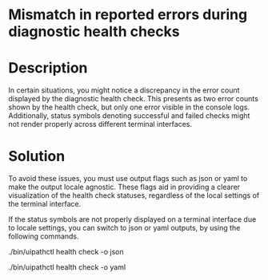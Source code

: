 ﻿# Mismatch in reported errors during diagnostic health checks

# Description

In certain situations, you might notice a discrepancy in the error count displayed by the diagnostic health check. This presents as two error counts shown by the health check, but only one error visible in the console logs. Additionally, status symbols denoting successful and failed checks might not render properly across different terminal interfaces.

# Solution

To avoid these issues, you must use output flags such as json or yaml to make the output locale agnostic. These flags aid in providing a clearer visualization of the health check statuses, regardless of the local settings of the terminal interface.

If the status symbols are not properly displayed on a terminal interface due to locale settings, you can switch to json or yaml outputs, by using the following commands.

./bin/uipathctl health check -o json

./bin/uipathctl health check -o yaml
